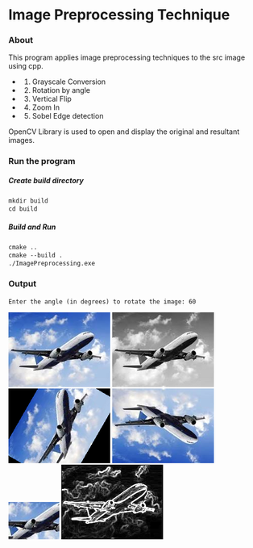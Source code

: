 # Image Preprocessing Technique

### About

This program applies image preprocessing techniques to the src image using cpp.

- 1. Grayscale Conversion
- 2. Rotation by angle
- 3. Vertical Flip
- 4. Zoom In
- 5. Sobel Edge detection

OpenCV Library is used to open and display the original and resultant images.

### Run the program

##### Create build directory

```
mkdir build
cd build
```

##### Build and Run

```
cmake ..
cmake --build .
./ImagePreprocessing.exe

```

### Output

```
Enter the angle (in degrees) to rotate the image: 60  

```

![Original Image](image_preprocessing_results/org.png "Original Image")
![Grayscale converted Image](image_preprocessing_results/gs.png "Grayscale converted Image")
![Rotated by angle Image](image_preprocessing_results/ra.png "Rotated by angle Image")
![Vertically flipped Image](image_preprocessing_results/vf.png "Vertically flipped Image")
![Zoomed In Image](image_preprocessing_results/zi.png "Zoomed In Image")
![Edge Detected Image](image_preprocessing_results/ed.png "Edge Detected Image")